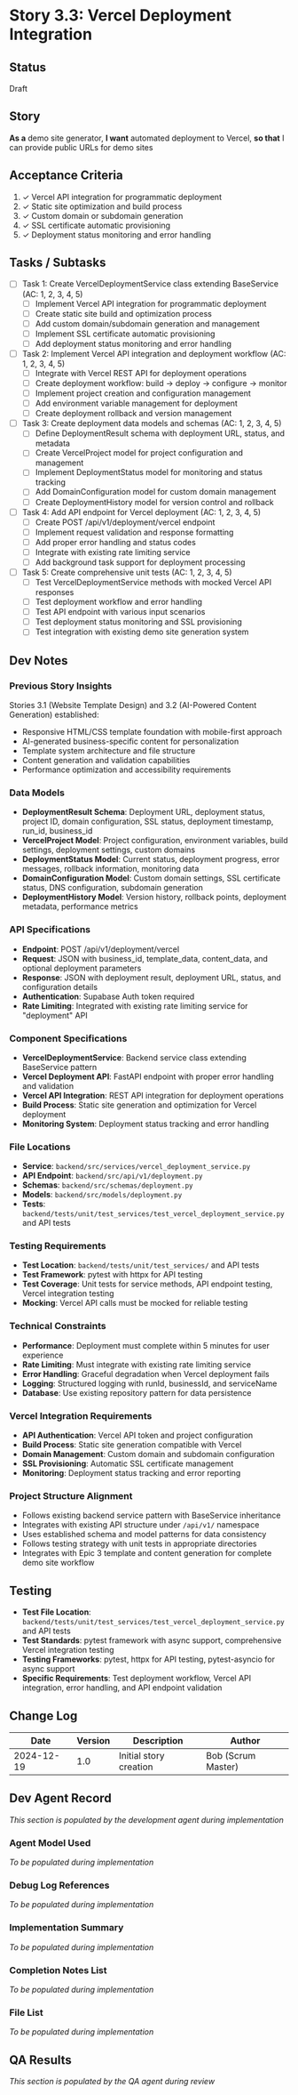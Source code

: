# Story 3.3: Vercel Deployment Integration

## Status
Draft

## Story
**As a** demo site generator,
**I want** automated deployment to Vercel,
**so that** I can provide public URLs for demo sites

## Acceptance Criteria
1. ✓ Vercel API integration for programmatic deployment
2. ✓ Static site optimization and build process
3. ✓ Custom domain or subdomain generation
4. ✓ SSL certificate automatic provisioning
5. ✓ Deployment status monitoring and error handling

## Tasks / Subtasks
- [ ] Task 1: Create VercelDeploymentService class extending BaseService (AC: 1, 2, 3, 4, 5)
  - [ ] Implement Vercel API integration for programmatic deployment
  - [ ] Create static site build and optimization process
  - [ ] Add custom domain/subdomain generation and management
  - [ ] Implement SSL certificate automatic provisioning
  - [ ] Add deployment status monitoring and error handling
- [ ] Task 2: Implement Vercel API integration and deployment workflow (AC: 1, 2, 3, 4, 5)
  - [ ] Integrate with Vercel REST API for deployment operations
  - [ ] Create deployment workflow: build → deploy → configure → monitor
  - [ ] Implement project creation and configuration management
  - [ ] Add environment variable management for deployment
  - [ ] Create deployment rollback and version management
- [ ] Task 3: Create deployment data models and schemas (AC: 1, 2, 3, 4, 5)
  - [ ] Define DeploymentResult schema with deployment URL, status, and metadata
  - [ ] Create VercelProject model for project configuration and management
  - [ ] Implement DeploymentStatus model for monitoring and status tracking
  - [ ] Add DomainConfiguration model for custom domain management
  - [ ] Create DeploymentHistory model for version control and rollback
- [ ] Task 4: Add API endpoint for Vercel deployment (AC: 1, 2, 3, 4, 5)
  - [ ] Create POST /api/v1/deployment/vercel endpoint
  - [ ] Implement request validation and response formatting
  - [ ] Add proper error handling and status codes
  - [ ] Integrate with existing rate limiting service
  - [ ] Add background task support for deployment processing
- [ ] Task 5: Create comprehensive unit tests (AC: 1, 2, 3, 4, 5)
  - [ ] Test VercelDeploymentService methods with mocked Vercel API responses
  - [ ] Test deployment workflow and error handling
  - [ ] Test API endpoint with various input scenarios
  - [ ] Test deployment status monitoring and SSL provisioning
  - [ ] Test integration with existing demo site generation system

## Dev Notes

### Previous Story Insights
Stories 3.1 (Website Template Design) and 3.2 (AI-Powered Content Generation) established:
- Responsive HTML/CSS template foundation with mobile-first approach
- AI-generated business-specific content for personalization
- Template system architecture and file structure
- Content generation and validation capabilities
- Performance optimization and accessibility requirements

### Data Models
- **DeploymentResult Schema**: Deployment URL, deployment status, project ID, domain configuration, SSL status, deployment timestamp, run_id, business_id
- **VercelProject Model**: Project configuration, environment variables, build settings, deployment settings, custom domains
- **DeploymentStatus Model**: Current status, deployment progress, error messages, rollback information, monitoring data
- **DomainConfiguration Model**: Custom domain settings, SSL certificate status, DNS configuration, subdomain generation
- **DeploymentHistory Model**: Version history, rollback points, deployment metadata, performance metrics

### API Specifications
- **Endpoint**: POST /api/v1/deployment/vercel
- **Request**: JSON with business_id, template_data, content_data, and optional deployment parameters
- **Response**: JSON with deployment result, deployment URL, status, and configuration details
- **Authentication**: Supabase Auth token required
- **Rate Limiting**: Integrated with existing rate limiting service for "deployment" API

### Component Specifications
- **VercelDeploymentService**: Backend service class extending BaseService pattern
- **Vercel Deployment API**: FastAPI endpoint with proper error handling and validation
- **Vercel API Integration**: REST API integration for deployment operations
- **Build Process**: Static site generation and optimization for Vercel deployment
- **Monitoring System**: Deployment status tracking and error handling

### File Locations
- **Service**: `backend/src/services/vercel_deployment_service.py`
- **API Endpoint**: `backend/src/api/v1/deployment.py`
- **Schemas**: `backend/src/schemas/deployment.py`
- **Models**: `backend/src/models/deployment.py`
- **Tests**: `backend/tests/unit/test_services/test_vercel_deployment_service.py` and API tests

### Testing Requirements
- **Test Location**: `backend/tests/unit/test_services/` and API tests
- **Test Framework**: pytest with httpx for API testing
- **Test Coverage**: Unit tests for service methods, API endpoint testing, Vercel integration testing
- **Mocking**: Vercel API calls must be mocked for reliable testing

### Technical Constraints
- **Performance**: Deployment must complete within 5 minutes for user experience
- **Rate Limiting**: Must integrate with existing rate limiting service
- **Error Handling**: Graceful degradation when Vercel deployment fails
- **Logging**: Structured logging with runId, businessId, and serviceName
- **Database**: Use existing repository pattern for data persistence

### Vercel Integration Requirements
- **API Authentication**: Vercel API token and project configuration
- **Build Process**: Static site generation compatible with Vercel
- **Domain Management**: Custom domain and subdomain configuration
- **SSL Provisioning**: Automatic SSL certificate management
- **Monitoring**: Deployment status tracking and error reporting

### Project Structure Alignment
- Follows existing backend service pattern with BaseService inheritance
- Integrates with existing API structure under `/api/v1/` namespace
- Uses established schema and model patterns for data consistency
- Follows testing strategy with unit tests in appropriate directories
- Integrates with Epic 3 template and content generation for complete demo site workflow

## Testing
- **Test File Location**: `backend/tests/unit/test_services/test_vercel_deployment_service.py` and API tests
- **Test Standards**: pytest framework with async support, comprehensive Vercel integration testing
- **Testing Frameworks**: pytest, httpx for API testing, pytest-asyncio for async support
- **Specific Requirements**: Test deployment workflow, Vercel API integration, error handling, and API endpoint validation

## Change Log
| Date | Version | Description | Author |
|------|---------|-------------|---------|
| 2024-12-19 | 1.0 | Initial story creation | Bob (Scrum Master) |

## Dev Agent Record
*This section is populated by the development agent during implementation*

### Agent Model Used
*To be populated during implementation*

### Debug Log References
*To be populated during implementation*

### Implementation Summary
*To be populated during implementation*

### Completion Notes List
*To be populated during implementation*

### File List
*To be populated during implementation*

## QA Results
*This section is populated by the QA agent during review*
